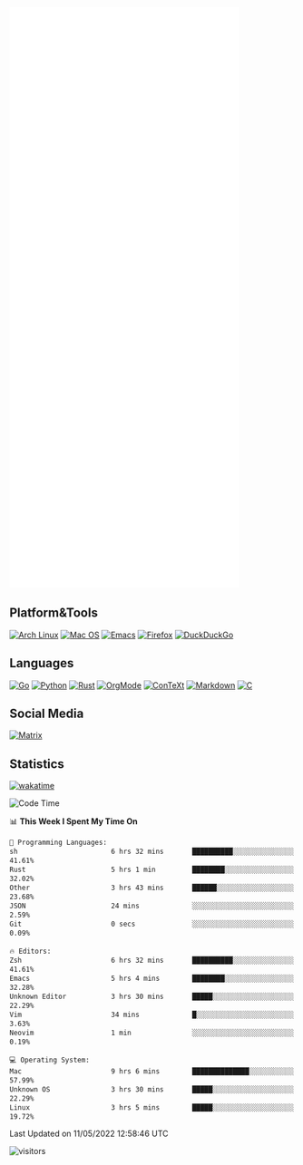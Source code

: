 ![Metrics](https://github.com/SteamedFish/SteamedFish/blob/master/github-metrics.svg)

## Platform&Tools

[![Arch Linux](https://img.shields.io/badge/ArchLinux-1793D1?logo=arch-linux&logoColor=fff&style=flat-square)](https://archlinux.org/)
[![Mac OS](https://img.shields.io/badge/MacOS-000000?style=flat-square&logo=macos&logoColor=F0F0F0)](https://www.apple.com/macos/)
[![Emacs](https://img.shields.io/badge/Emacs-%237F5AB6.svg?&style=flat-square&logo=gnu-emacs&logoColor=white)](https://www.gnu.org/software/emacs/)
[![Firefox](https://img.shields.io/badge/Firefox-FF7139?style=flat-square&logo=Firefox-Browser&logoColor=white)](https://firefox.com/)
[![DuckDuckGo](https://img.shields.io/badge/DuckDuckGo-DE5833?style=flat-square&logo=DuckDuckGo&logoColor=white)](https://duckduckgo.com/)

## Languages

[![Go](https://img.shields.io/badge/Golang-%2300ADD8.svg?style=flat-square&logo=go&logoColor=white)](https://golang.org/)
[![Python](https://img.shields.io/badge/Python-3670A0?style=flat-square&logo=python&logoColor=ffdd54)](https://www.python.org/)
[![Rust](https://img.shields.io/badge/Rust-%23000000.svg?style=flat-square&logo=rust&logoColor=white)](https://www.rust-lang.org/)
[![OrgMode](https://img.shields.io/badge/OrgMode-%23000000.svg?style=flat-square&logo=org&logoColor=white)](https://orgmode.org/)
[![ConTeXt](https://img.shields.io/badge/ConTeXt-%23008080.svg?style=flat-square&logo=latex&logoColor=white)](https://contextgarden.net/)
[![Markdown](https://img.shields.io/badge/MarkDown-%23000000.svg?style=flat-square&logo=markdown&logoColor=white)](https://daringfireball.net/projects/markdown/)
[![C](https://img.shields.io/badge/C-%2300599C.svg?style=flat-square&logo=c&logoColor=white)](https://www.iso.org/standard/74528.html)

## Social Media

[![Matrix](https://img.shields.io/badge/SteamedFish-2CA5E0?style=social&logo=matrix&logoColor=black)](https://matrix.to/#/@i:steamedfish.org)

## Statistics
[![wakatime](https://wakatime.com/badge/user/168280d6-fcf2-4b4f-ad3a-dc4612f35b38.svg)](https://wakatime.com/@168280d6-fcf2-4b4f-ad3a-dc4612f35b38)

<!--START_SECTION:waka-->
![Code Time](http://img.shields.io/badge/Code%20Time-1%2C806%20hrs%2025%20mins-blue)

📊 **This Week I Spent My Time On** 

```text
💬 Programming Languages: 
sh                       6 hrs 32 mins       ██████████░░░░░░░░░░░░░░░   41.61% 
Rust                     5 hrs 1 min         ████████░░░░░░░░░░░░░░░░░   32.02% 
Other                    3 hrs 43 mins       ██████░░░░░░░░░░░░░░░░░░░   23.68% 
JSON                     24 mins             ░░░░░░░░░░░░░░░░░░░░░░░░░   2.59% 
Git                      0 secs              ░░░░░░░░░░░░░░░░░░░░░░░░░   0.09%

🔥 Editors: 
Zsh                      6 hrs 32 mins       ██████████░░░░░░░░░░░░░░░   41.61% 
Emacs                    5 hrs 4 mins        ████████░░░░░░░░░░░░░░░░░   32.28% 
Unknown Editor           3 hrs 30 mins       █████░░░░░░░░░░░░░░░░░░░░   22.29% 
Vim                      34 mins             █░░░░░░░░░░░░░░░░░░░░░░░░   3.63% 
Neovim                   1 min               ░░░░░░░░░░░░░░░░░░░░░░░░░   0.19%

💻 Operating System: 
Mac                      9 hrs 6 mins        ██████████████░░░░░░░░░░░   57.99% 
Unknown OS               3 hrs 30 mins       █████░░░░░░░░░░░░░░░░░░░░   22.29% 
Linux                    3 hrs 5 mins        █████░░░░░░░░░░░░░░░░░░░░   19.72%

```


 Last Updated on 11/05/2022 12:58:46 UTC
<!--END_SECTION:waka-->

![visitors](https://visitor-badge.laobi.icu/badge?page_id=SteamedFish.SteamedFish)
